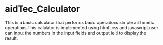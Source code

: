 # aidTec_Calculator
This is a basic calculator that performs basic operations simple arithmetic operations.This calulator is implemented using html ,css and javascript.user can input the numbers in the input fields and output ield to display the result.
